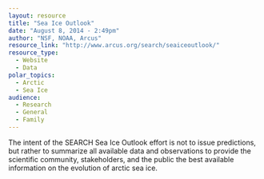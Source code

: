 ```yaml
---
layout: resource
title: "Sea Ice Outlook"
date: "August 8, 2014 - 2:49pm"
author: "NSF, NOAA, Arcus"
resource_link: "http://www.arcus.org/search/seaiceoutlook/"
resource_type:
  - Website
  - Data
polar_topics:
  - Arctic
  - Sea Ice
audience:
  - Research
  - General
  - Family
---
```


The intent of the SEARCH Sea Ice Outlook effort is not to issue predictions, but rather to summarize all available data and observations to provide the scientific community, stakeholders, and the public the best available information on the evolution of arctic sea ice.